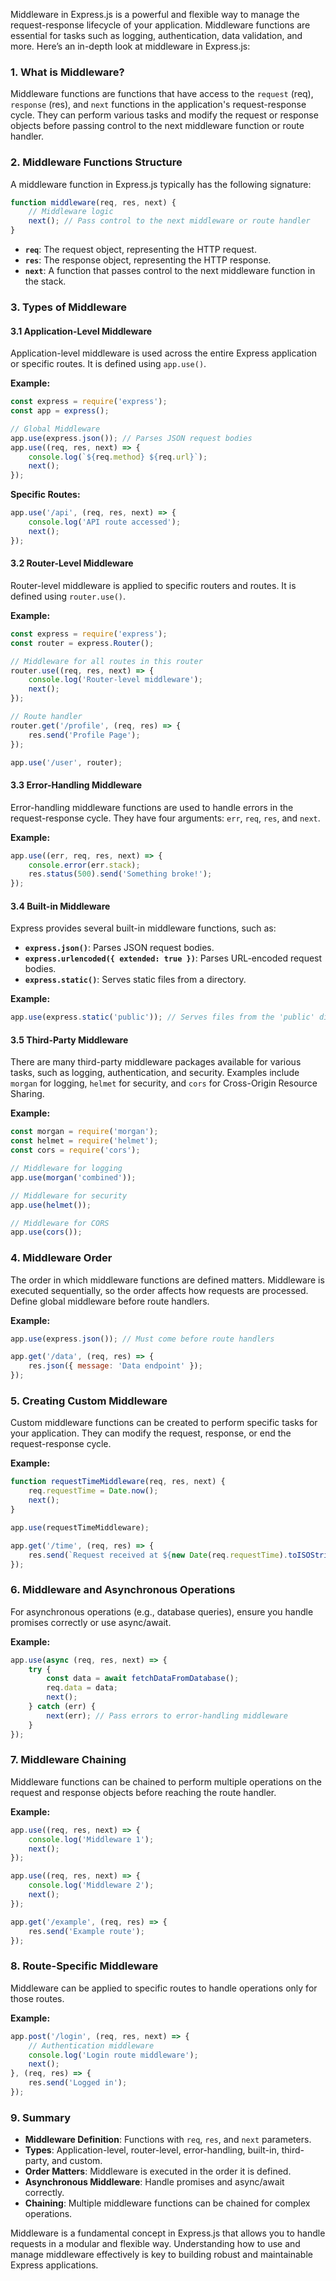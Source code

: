 Middleware in Express.js is a powerful and flexible way to manage the request-response lifecycle of your application. Middleware functions are essential for tasks such as logging, authentication, data validation, and more. Here’s an in-depth look at middleware in Express.js:

### **1. What is Middleware?**

Middleware functions are functions that have access to the `request` (req), `response` (res), and `next` functions in the application's request-response cycle. They can perform various tasks and modify the request or response objects before passing control to the next middleware function or route handler.

### **2. Middleware Functions Structure**

A middleware function in Express.js typically has the following signature:

```javascript
function middleware(req, res, next) {
    // Middleware logic
    next(); // Pass control to the next middleware or route handler
}
```

- **`req`**: The request object, representing the HTTP request.
- **`res`**: The response object, representing the HTTP response.
- **`next`**: A function that passes control to the next middleware function in the stack.

### **3. Types of Middleware**

#### **3.1 Application-Level Middleware**

Application-level middleware is used across the entire Express application or specific routes. It is defined using `app.use()`.

**Example:**

```javascript
const express = require('express');
const app = express();

// Global Middleware
app.use(express.json()); // Parses JSON request bodies
app.use((req, res, next) => {
    console.log(`${req.method} ${req.url}`);
    next();
});
```

**Specific Routes:**

```javascript
app.use('/api', (req, res, next) => {
    console.log('API route accessed');
    next();
});
```

#### **3.2 Router-Level Middleware**

Router-level middleware is applied to specific routers and routes. It is defined using `router.use()`.

**Example:**

```javascript
const express = require('express');
const router = express.Router();

// Middleware for all routes in this router
router.use((req, res, next) => {
    console.log('Router-level middleware');
    next();
});

// Route handler
router.get('/profile', (req, res) => {
    res.send('Profile Page');
});

app.use('/user', router);
```

#### **3.3 Error-Handling Middleware**

Error-handling middleware functions are used to handle errors in the request-response cycle. They have four arguments: `err`, `req`, `res`, and `next`.

**Example:**

```javascript
app.use((err, req, res, next) => {
    console.error(err.stack);
    res.status(500).send('Something broke!');
});
```

#### **3.4 Built-in Middleware**

Express provides several built-in middleware functions, such as:

- **`express.json()`**: Parses JSON request bodies.
- **`express.urlencoded({ extended: true })`**: Parses URL-encoded request bodies.
- **`express.static()`**: Serves static files from a directory.

**Example:**

```javascript
app.use(express.static('public')); // Serves files from the 'public' directory
```

#### **3.5 Third-Party Middleware**

There are many third-party middleware packages available for various tasks, such as logging, authentication, and security. Examples include `morgan` for logging, `helmet` for security, and `cors` for Cross-Origin Resource Sharing.

**Example:**

```javascript
const morgan = require('morgan');
const helmet = require('helmet');
const cors = require('cors');

// Middleware for logging
app.use(morgan('combined'));

// Middleware for security
app.use(helmet());

// Middleware for CORS
app.use(cors());
```

### **4. Middleware Order**

The order in which middleware functions are defined matters. Middleware is executed sequentially, so the order affects how requests are processed. Define global middleware before route handlers.

**Example:**

```javascript
app.use(express.json()); // Must come before route handlers

app.get('/data', (req, res) => {
    res.json({ message: 'Data endpoint' });
});
```

### **5. Creating Custom Middleware**

Custom middleware functions can be created to perform specific tasks for your application. They can modify the request, response, or end the request-response cycle.

**Example:**

```javascript
function requestTimeMiddleware(req, res, next) {
    req.requestTime = Date.now();
    next();
}

app.use(requestTimeMiddleware);

app.get('/time', (req, res) => {
    res.send(`Request received at ${new Date(req.requestTime).toISOString()}`);
});
```

### **6. Middleware and Asynchronous Operations**

For asynchronous operations (e.g., database queries), ensure you handle promises correctly or use async/await.

**Example:**

```javascript
app.use(async (req, res, next) => {
    try {
        const data = await fetchDataFromDatabase();
        req.data = data;
        next();
    } catch (err) {
        next(err); // Pass errors to error-handling middleware
    }
});
```

### **7. Middleware Chaining**

Middleware functions can be chained to perform multiple operations on the request and response objects before reaching the route handler.

**Example:**

```javascript
app.use((req, res, next) => {
    console.log('Middleware 1');
    next();
});

app.use((req, res, next) => {
    console.log('Middleware 2');
    next();
});

app.get('/example', (req, res) => {
    res.send('Example route');
});
```

### **8. Route-Specific Middleware**

Middleware can be applied to specific routes to handle operations only for those routes.

**Example:**

```javascript
app.post('/login', (req, res, next) => {
    // Authentication middleware
    console.log('Login route middleware');
    next();
}, (req, res) => {
    res.send('Logged in');
});
```

### **9. Summary**

- **Middleware Definition**: Functions with `req`, `res`, and `next` parameters.
- **Types**: Application-level, router-level, error-handling, built-in, third-party, and custom.
- **Order Matters**: Middleware is executed in the order it is defined.
- **Asynchronous Middleware**: Handle promises and async/await correctly.
- **Chaining**: Multiple middleware functions can be chained for complex operations.

Middleware is a fundamental concept in Express.js that allows you to handle requests in a modular and flexible way. Understanding how to use and manage middleware effectively is key to building robust and maintainable Express applications.